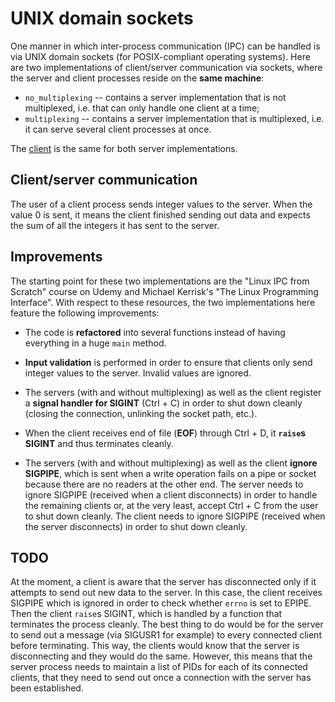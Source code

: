 # UNIX domain sockets

One manner in which inter-process communication (IPC) can be handled is via UNIX domain sockets (for POSIX-compliant operating systems). Here are two implementations of client/server communication via sockets, where the server and client processes reside on the **same machine**:

* `no_multiplexing` -- contains a server implementation that is not multiplexed, i.e. that can only handle one client at a time;
* `multiplexing` -- contains a server implementation that is multiplexed, i.e. it can serve several client processes at once.

The [client](https://github.com/alexandra-zaharia/Linux-IPC/blob/master/unix_domain_sockets/client.c) is the same for both server implementations.

## Client/server communication

The user of a client process sends integer values to the server. When the value 0 is sent, it means the client finished sending out data and expects the sum of all the integers it has sent to the server.

## Improvements

The starting point for these two implementations are the "Linux IPC from Scratch" course on Udemy and Michael Kerrisk's "The Linux Programming Interface". With respect to these resources, the two implementations here feature the following improvements:

* The code is **refactored** into several functions instead of having everything in a huge `main` method.

* **Input validation** is performed in order to ensure that clients only send integer values to the server. Invalid values are ignored.

* The servers (with and without multiplexing) as well as the client register a **signal handler for SIGINT** (Ctrl + C) in order to shut down cleanly (closing the connection, unlinking the socket path, etc.).

* When the client receives end of file (**EOF**) through Ctrl + D, it **`raise`s SIGINT** and thus terminates cleanly.

* The servers (with and without multiplexing) as well as the client **ignore SIGPIPE**, which is sent when a write operation fails on a pipe or socket because there are no readers at the other end. The server needs to ignore SIGPIPE (received when a client disconnects) in order to handle the remaining clients or, at the very least, accept Ctrl + C from the user to shut down cleanly. The client needs to ignore SIGPIPE (received when the server disconnects) in order to shut down cleanly.

## TODO

At the moment, a client is aware that the server has disconnected only if it attempts to send out new data to the server. In this case, the client receives SIGPIPE which is ignored in order to check whether `errno` is set to EPIPE. Then the client `raise`s SIGINT, which is handled by a function that terminates the process cleanly. The best thing to do would be for the server to send out a message (via SIGUSR1 for example) to every connected client before terminating. This way, the clients would know that the server is disconnecting and they would do the same. However, this means that the server process needs to maintain a list of PIDs for each of its connected clients, that they need to send out once a connection with the server has been established.

